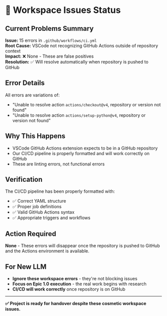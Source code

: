 # 🔧 Workspace Issues Status

## Current Problems Summary

**Issue:** 15 errors in `.github/workflows/ci.yml`  
**Root Cause:** VSCode not recognizing GitHub Actions outside of repository context  
**Impact:** ❌ None - These are false positives  
**Resolution:** ✅ Will resolve automatically when repository is pushed to GitHub

## Error Details
All errors are variations of:
- "Unable to resolve action `actions/checkout@v4`, repository or version not found"
- "Unable to resolve action `actions/setup-python@v4`, repository or version not found"

## Why This Happens
- VSCode GitHub Actions extension expects to be in a GitHub repository
- Our CI/CD pipeline is properly formatted and will work correctly on GitHub
- These are linting errors, not functional errors

## Verification
The CI/CD pipeline has been properly formatted with:
- ✅ Correct YAML structure
- ✅ Proper job definitions
- ✅ Valid GitHub Actions syntax
- ✅ Appropriate triggers and workflows

## Action Required
**None** - These errors will disappear once the repository is pushed to GitHub and the Actions environment is available.

## For New LLM
- **Ignore these workspace errors** - they're not blocking issues
- **Focus on Epic 1.0 execution** - the real work begins with research
- **CI/CD will work correctly** once repository is on GitHub

---

**✅ Project is ready for handover despite these cosmetic workspace issues.**